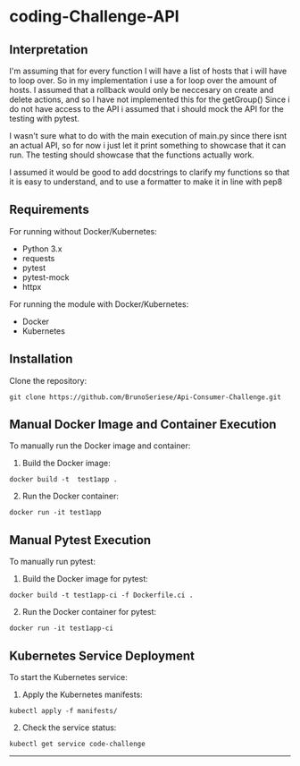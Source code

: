 # coding-Challenge-API 

## Interpretation

I'm assuming that for every function I will have a list of hosts that i will have to loop over. So in my implementation i use a for loop over the amount of hosts.
I assumed that a rollback would only be neccesary on create and delete actions, and so I have not implemented this for the getGroup()
Since i do not have access to the API i assumed that i should mock the API for the testing with pytest.

I wasn't sure what to do with the main execution of main.py since there isnt an actual API, so for now i just let it print something to showcase that it can run. The testing should showcase that the functions actually work.


I assumed it would be good to add docstrings to clarify my functions so that it is easy to understand, and to use a formatter to make it in line with pep8


## Requirements

For running without Docker/Kubernetes:
- Python 3.x
- requests
- pytest
- pytest-mock
- httpx

For running the module with Docker/Kubernetes:
- Docker
- Kubernetes

## Installation

Clone the repository:
```
git clone https://github.com/BrunoSeriese/Api-Consumer-Challenge.git
```

## Manual Docker Image and Container Execution

To manually run the Docker image and container:

1. Build the Docker image:
```
docker build -t  test1app .
```

2. Run the Docker container:
```
docker run -it test1app
```

## Manual Pytest Execution

To manually run pytest:

1. Build the Docker image for pytest:
```
docker build -t test1app-ci -f Dockerfile.ci .
```

2. Run the Docker container for pytest:
```
docker run -it test1app-ci
```

## Kubernetes Service Deployment


To start the Kubernetes service:

1. Apply the Kubernetes manifests:
```
kubectl apply -f manifests/
```

2. Check the service status:
```
kubectl get service code-challenge
```

---
